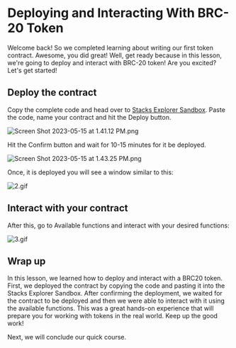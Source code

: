 # Deploying and Interacting With BRC-20 Token

Welcome back!  So we completed learning about writing our first token contract. Awesome, you did great! Well, get ready because in this lesson, we're going to deploy and interact with BRC-20 token! Are you excited? Let's get started!

## Deploy the contract

Copy the complete code and head over to [Stacks Explorer Sandbox](https://explorer.stacks.co/sandbox/deploy?chain=testnet). Paste the code, name your contract and hit the Deploy button.

![Screen Shot 2023-05-15 at 1.41.12 PM.png](https://github.com/0xmetaschool/Learning-Projects/raw/main/Code%20a%20BRC-20%20token%20in%20Clarity%20on%20Stacks%20Blockchain%20I%20Metaschool/3.%20Let%E2%80%99s%20Start%20The%20More%20Fun%20Part/Deploying%20and%20Interacting%20With%20BRC20%20Token%207775a27d97b447a5b87637e65979c95f/Screen_Shot_2023-05-15_at_1.41.12_PM.png)

Hit the Confirm button and wait for 10-15 minutes for it be deployed.

![Screen Shot 2023-05-15 at 1.43.25 PM.png](https://github.com/0xmetaschool/Learning-Projects/raw/main/Code%20a%20BRC-20%20token%20in%20Clarity%20on%20Stacks%20Blockchain%20I%20Metaschool/3.%20Let%E2%80%99s%20Start%20The%20More%20Fun%20Part/Deploying%20and%20Interacting%20With%20BRC20%20Token%207775a27d97b447a5b87637e65979c95f/Screen_Shot_2023-05-15_at_1.43.25_PM.png)

Once, it is deployed you will see a window similar to this:

![2.gif](https://github.com/0xmetaschool/Learning-Projects/raw/main/Code%20a%20BRC-20%20token%20in%20Clarity%20on%20Stacks%20Blockchain%20I%20Metaschool/3.%20Let%E2%80%99s%20Start%20The%20More%20Fun%20Part/Deploying%20and%20Interacting%20With%20BRC20%20Token%207775a27d97b447a5b87637e65979c95f/2.gif)

## Interact with your contract

After this, go to Available functions and interact with your desired functions:

![3.gif](https://github.com/0xmetaschool/Learning-Projects/raw/main/Code%20a%20BRC-20%20token%20in%20Clarity%20on%20Stacks%20Blockchain%20I%20Metaschool/3.%20Let%E2%80%99s%20Start%20The%20More%20Fun%20Part/Deploying%20and%20Interacting%20With%20BRC20%20Token%207775a27d97b447a5b87637e65979c95f/3.gif)

## Wrap up

In this lesson, we learned how to deploy and interact with a BRC20 token. First, we deployed the contract by copying the code and pasting it into the Stacks Explorer Sandbox. After confirming the deployment, we waited for the contract to be deployed and then we were able to interact with it using the available functions. This was a great hands-on experience that will prepare you for working with tokens in the real world. Keep up the good work! 

Next, we will conclude our quick course.